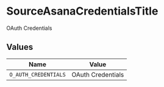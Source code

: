 # SourceAsanaCredentialsTitle

OAuth Credentials


## Values

| Name                 | Value                |
| -------------------- | -------------------- |
| `O_AUTH_CREDENTIALS` | OAuth Credentials    |